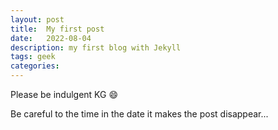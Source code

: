 ```yaml
---
layout: post
title:  My first post
date:   2022-08-04
description: my first blog with Jekyll
tags: geek
categories:
---
```



Please be indulgent KG :smile:

Be careful to the time in the date it makes the post disappear...
